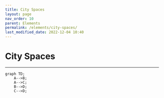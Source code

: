 ```yaml
---
title: City Spaces
layout: page
nav_order: 10
parent: Elements
permalink: /elements/city-spaces/
last_modified_date: 2022-12-04 10:40
---
```


# City Spaces

----------------

```mermaid
graph TD;
    A-->B;
    A-->C;
    B-->D;
    C-->D;
```